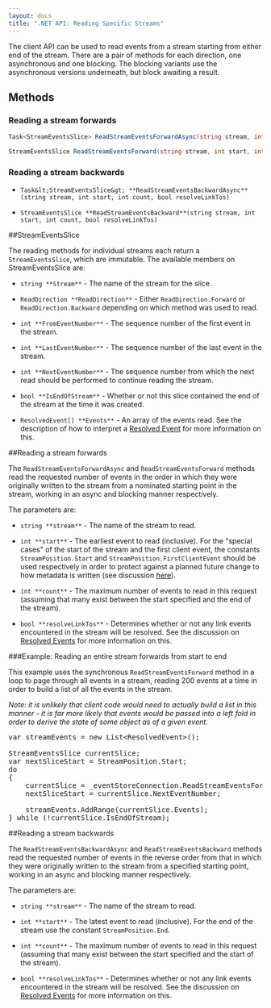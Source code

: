 ```yaml
---
layout: docs
title: ".NET API: Reading Specific Streams"
---
```


The client API can be used to read events from a stream starting from either end of the stream. There are a pair of methods for each direction, one asynchronous and one blocking. The blocking variants use the asynchronous versions underneath, but block awaiting a result.

## Methods

### Reading a stream forwards

```csharp
Task<StreamEventsSlice> ReadStreamEventsForwardAsync(string stream, int start, int count, bool resolveLinkTos)
```

```csharp
StreamEventsSlice ReadStreamEventsForward(string stream, int start, int count, bool resolveLinkTos)
```

### Reading a stream backwards

- `Task&lt;StreamEventsSlice&gt; **ReadStreamEventsBackwardAsync**(string stream, int start, int count, bool resolveLinkTos)`

- `StreamEventsSlice **ReadStreamEventsBackward**(string stream, int start, int count, bool resolveLinkTos)`

##StreamEventsSlice

The reading methods for individual streams each return a `StreamEventsSlice`, which are immutable. The available members on StreamEventsSlice are:

- `string **Stream**` - The name of the stream for the slice.

- `ReadDirection **ReadDirection**` - Either `ReadDirection.Forward` or `ReadDirection.Backward` depending on which method was used to read.

- `int **FromEventNumber**` - The sequence number of the first event in the stream.

- `int **LastEventNumber**` - The sequence number of the last event in the stream.

- `int **NextEventNumber**` - The sequence number from which the next read should be performed to continue reading the stream.

- `bool **IsEndOfStream**` - Whether or not this slice contained the end of the stream at the time it was created.

- `ResolvedEvent[] **Events**` - An array of the events read. See the description of how to interpret a [Resolved Event](wiki/NET-ResolvedEvents) for more information on this.

##Reading a stream forwards

The `ReadStreamEventsForwardAsync` and `ReadStreamEventsForward` methods read the requested number of events in the order in which they were originally written to the stream from a nominated starting point in the stream, working in an async and blocking manner respectively. 

The parameters are:

- `string **stream**` - The name of the stream to read.

- `int **start**` - The earliest event to read (inclusive). For the "special cases" of the start of the stream and the first client event, the constants `StreamPosition.Start` and `StreamPosition.FirstClientEvent` should be used respectively in order to protect against a planned future change to how metadata is written (see discussion [here]()).

- `int **count**` - The maximum number of events to read in this request (assuming that many exist between the start specified and the end of the stream).

- `bool **resolveLinkTos**` - Determines whether or not any link events encountered in the stream will be resolved. See the discussion on [Resolved Events](wiki/NET-ResolvedEvents) for more information on this.

###Example: Reading an entire stream forwards from start to end

This example uses the synchronous `ReadStreamEventsForward` method in a loop to page through all events in a stream, reading 200 events at a time in order to build a list of all the events in the stream.

*Note: it is unlikely that client code would need to actually build a list in this manner - it is far more likely that events would be passed into a left fold in order to derive the state of some object as of a given event.*

<pre>
var streamEvents = new List&lt;ResolvedEvent&gt;();

StreamEventsSlice currentSlice;
var nextSliceStart = StreamPosition.Start;
do
{
	currentSlice = _eventStoreConnection.ReadStreamEventsForward("myStream", nextSliceStart, 200, false);
	nextSliceStart = currentSlice.NextEventNumber;

	streamEvents.AddRange(currentSlice.Events);
} while (!currentSlice.IsEndOfStream);
</pre>

##Reading a stream backwards

The `ReadStreamEventsBackwardAsync` and `ReadStreamEventsBackward` methods read the requested number of events in the reverse order from that in which they were originally written to the stream from a specified starting point, working in an async and blocking manner respectively.

The parameters are:

- `string **stream**` - The name of the stream to read.

- `int **start**` - The latest event to read (inclusive). For the end of the stream use the constant `StreamPosition.End`.

- `int **count**` - The maximum number of events to read in this request (assuming that many exist between the start specified and the start of the stream).

- `bool **resolveLinkTos**` - Determines whether or not any link events encountered in the stream will be resolved. See the discussion on [Resolved Events](wiki/NET-ResolvedEvents) for more information on this.